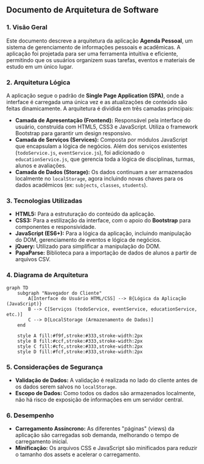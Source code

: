 ## Documento de Arquitetura de Software

### 1. Visão Geral

Este documento descreve a arquitetura da aplicação **Agenda Pessoal**, um sistema de gerenciamento de informações pessoais e acadêmicas. A aplicação foi projetada para ser uma ferramenta intuitiva e eficiente, permitindo que os usuários organizem suas tarefas, eventos e materiais de estudo em um único lugar.

### 2. Arquitetura Lógica

A aplicação segue o padrão de **Single Page Application (SPA)**, onde a interface é carregada uma única vez e as atualizações de conteúdo são feitas dinamicamente. A arquitetura é dividida em três camadas principais:

- **Camada de Apresentação (Frontend):** Responsável pela interface do usuário, construída com HTML5, CSS3 e JavaScript. Utiliza o framework Bootstrap para garantir um design responsivo.
- **Camada de Serviços (Services):** Composta por módulos JavaScript que encapsulam a lógica de negócios. Além dos serviços existentes (`todoService.js`, `eventService.js`), foi adicionado o `educationService.js`, que gerencia toda a lógica de disciplinas, turmas, alunos e avaliações.
- **Camada de Dados (Storage):** Os dados continuam a ser armazenados localmente no `localStorage`, agora incluindo novas chaves para os dados acadêmicos (ex: `subjects`, `classes`, `students`).

### 3. Tecnologias Utilizadas

- **HTML5:** Para a estruturação do conteúdo da aplicação.
- **CSS3:** Para a estilização da interface, com o apoio do **Bootstrap** para componentes e responsividade.
- **JavaScript (ES6+):** Para a lógica da aplicação, incluindo manipulação do DOM, gerenciamento de eventos e lógica de negócios.
- **jQuery:** Utilizado para simplificar a manipulação do DOM.
- **PapaParse:** Biblioteca para a importação de dados de alunos a partir de arquivos CSV.

### 4. Diagrama de Arquitetura

```mermaid
graph TD
    subgraph "Navegador do Cliente"
        A[Interface do Usuário HTML/CSS] --> B{Lógica da Aplicação (JavaScript)}
        B --> C[Serviços (todoService, eventService, educationService, etc.)]
        C --> D[LocalStorage (Armazenamento de Dados)]
    end

    style A fill:#f9f,stroke:#333,stroke-width:2px
    style B fill:#ccf,stroke:#333,stroke-width:2px
    style C fill:#cfc,stroke:#333,stroke-width:2px
    style D fill:#fcf,stroke:#333,stroke-width:2px
```

### 5. Considerações de Segurança

- **Validação de Dados:** A validação é realizada no lado do cliente antes de os dados serem salvos no `localStorage`.
- **Escopo de Dados:** Como todos os dados são armazenados localmente, não há risco de exposição de informações em um servidor central.

### 6. Desempenho

- **Carregamento Assíncrono:** As diferentes "páginas" (views) da aplicação são carregadas sob demanda, melhorando o tempo de carregamento inicial.
- **Minificação:** Os arquivos CSS e JavaScript são minificados para reduzir o tamanho dos assets e acelerar o carregamento.
